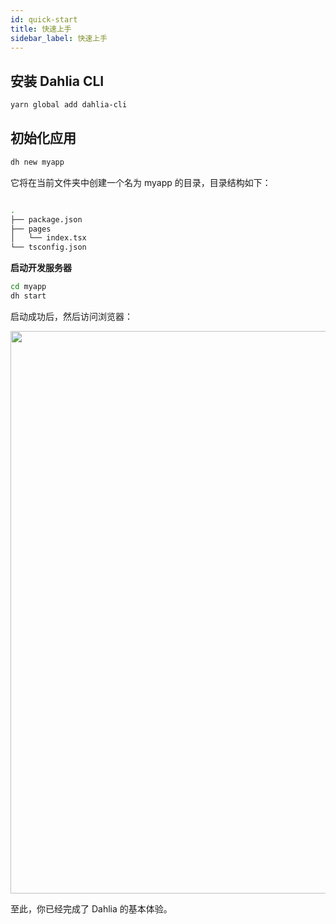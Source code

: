 ```yaml
---
id: quick-start
title: 快速上手
sidebar_label: 快速上手
---
```


## 安装 Dahlia CLI

```bash
yarn global add dahlia-cli
```

## 初始化应用

```bash
dh new myapp
```

它将在当前文件夹中创建一个名为 myapp 的目录，目录结构如下：

```bash

.
├── package.json
├── pages
│   └── index.tsx
└── tsconfig.json
```

**启动开发服务器**

```bash
cd myapp
dh start
```

启动成功后，然后访问浏览器：

<img src="http://forsigner.com/images/dahlia/dahlia-app.png" width="900" />

至此，你已经完成了 Dahlia 的基本体验。
